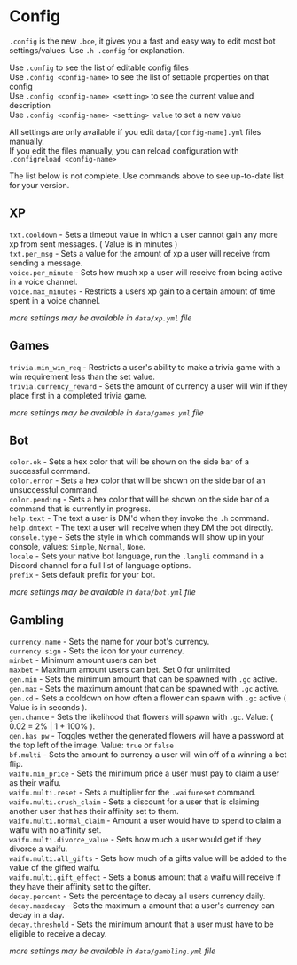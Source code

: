 ﻿# Config
`.config` is the new `.bce`, it gives you a fast and easy way to edit most bot settings/values. Use `.h .config` for explanation.

Use `.config` to see the list of editable config files  
Use `.config <config-name>` to see the list of settable properties on that config  
Use `.config <config-name> <setting>` to see the current value and description   
Use `.config <config-name> <setting> value` to set a new value

All settings are only available if you edit `data/[config-name].yml` files manually.  
If you edit the files manually, you can reload configuration with `.configreload <config-name>`

The list below is not complete. Use commands above to see up-to-date list for your version.

## XP

`txt.cooldown` - Sets a timeout value in which a user cannot gain any more xp from sent messages. ( Value is in minutes )  
`txt.per_msg` - Sets a value for the amount of xp a user will receive from sending a message.  
`voice.per_minute` - Sets how much xp a user will receive from being active in a voice channel.   
`voice.max_minutes` - Restricts a users xp gain to a certain amount of time spent in a voice channel.

*more settings may be available in `data/xp.yml` file*

## Games

`trivia.min_win_req` - Restricts a user's ability to make a trivia game with a win requirement less than the set value.   
`trivia.currency_reward` - Sets the amount of currency a user will win if they place first in a completed trivia game.

*more settings may be available in `data/games.yml` file*

## Bot

`color.ok` - Sets a hex color that will be shown on the side bar of a successful command.  
`color.error` - Sets a hex color that will be shown on the side bar of an unsuccessful command.  
`color.pending` - Sets a hex color that will be shown on the side bar of a command that is currently in progress.  
`help.text` - The text a user is DM'd when they invoke the `.h` command.  
`help.dmtext` - The text a user will receive when they DM the bot directly.  
`console.type` - Sets the style in which commands will show up in your console, values: `Simple`, `Normal`, `None`.  
`locale` - Sets your native bot language, run the `.langli` command in a Discord channel for a full list of language options.  
`prefix` - Sets default prefix for your bot.

*more settings may be available in `data/bot.yml` file*

## Gambling

`currency.name` - Sets the name for your bot's currency.  
`currency.sign` - Sets the icon for your currency.  
`minbet` - Minimum amount users can bet  
`maxbet` - Maximum amount users can bet. Set 0 for unlimited  
`gen.min` - Sets the minimum amount that can be spawned with `.gc` active.   
`gen.max` - Sets the maximum amount that can be spawned with `.gc` active.   
`gen.cd` - Sets a cooldown on how often a flower can spawn with `.gc` active ( Value is in seconds ).  
`gen.chance` - Sets the likelihood that flowers will spawn with `.gc`. Value: ( 0.02 = 2% | 1 + 100% ).  
`gen.has_pw` - Toggles wether the generated flowers will have a password at the top left of the image. Value: `true` or `false`   
`bf.multi` - Sets the amount fo currency a user will win off of a winning a bet flip.  
`waifu.min_price` - Sets the minimum price a user must pay to claim a user as their waifu.  
`waifu.multi.reset` - Sets a multiplier for the `.waifureset` command.  
`waifu.multi.crush_claim` - Sets a discount for a user that is claiming another user that has their affinity set to them.  
`waifu.multi.normal_claim` - Amount a user would have to spend to claim a waifu with no affinity set.  
`waifu.multi.divorce_value` - Sets how much a user would get if they divorce a waifu.  
`waifu.multi.all_gifts` - Sets how much of a gifts value will be added to the value of the gifted waifu.  
`waifu.multi.gift_effect` - Sets a bonus amount that a waifu will receive if they have their affinity set to the gifter.  
`decay.percent` - Sets the percentage to decay all users currency daily.  
`decay.maxdecay` - Sets the maximum a amount that a user's currency can decay in a day.  
`decay.threshold` - Sets the minimum amount that a user must have to be eligible to receive a decay.

*more settings may be available in `data/gambling.yml` file*